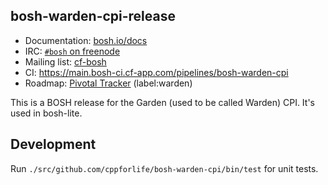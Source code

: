 ## bosh-warden-cpi-release

* Documentation: [bosh.io/docs](https://bosh.io/docs)
* IRC: [`#bosh` on freenode](https://webchat.freenode.net/?channels=bosh)
* Mailing list: [cf-bosh](https://lists.cloudfoundry.org/pipermail/cf-bosh)
* CI: <https://main.bosh-ci.cf-app.com/pipelines/bosh-warden-cpi>
* Roadmap: [Pivotal Tracker](https://www.pivotaltracker.com/n/projects/1133984) (label:warden)

This is a BOSH release for the Garden (used to be called Warden) CPI. It's used in bosh-lite.

## Development

Run `./src/github.com/cppforlife/bosh-warden-cpi/bin/test` for unit tests.
